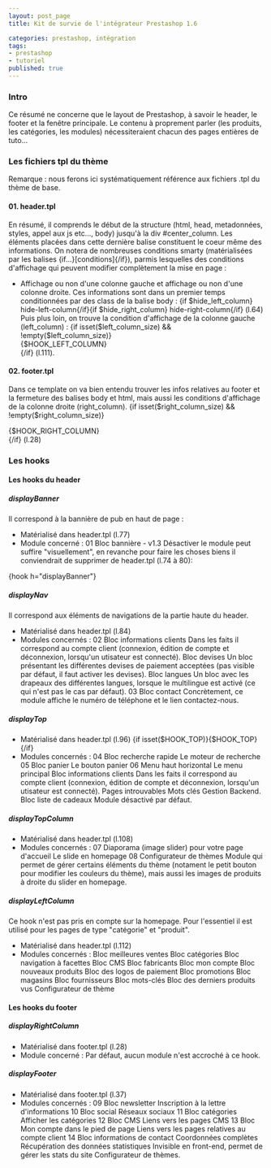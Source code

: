 ```yaml
---
layout: post_page
title: Kit de survie de l'intégrateur Prestashop 1.6

categories: prestashop, intégration
tags:
- prestashop
- tutoriel
published: true
---
```




### Intro

Ce résumé ne concerne que le layout de Prestashop, à savoir le header, le footer et la fenêtre principale. Le contenu à proprement parler (les produits, les catégories, les modules) nécessiteraient chacun des pages entières de tuto...

### Les fichiers tpl du thème

Remarque : nous ferons ici systématiquement référence aux fichiers .tpl du thème de base.

#### 01. header.tpl
En résumé, il comprends le début de la structure (html, head, metadonnées, styles, appel aux js etc..., body) jusqu'à la div #center_column.
Les éléments placées dans cette dernière balise constituent le coeur même des informations.
On notera de nombreuses conditions smarty (matérialisées par les balises {if...}[conditions]{/if}), parmis lesquelles des conditions d'affichage qui peuvent modifier complètement la mise en page :
- Affichage ou non d'une colonne gauche et affichage ou non d'une colonne droite.
Ces informations sont dans un premier temps conditionnées par des class de la balise body :
{if $hide_left_column} hide-left-column{/if}{if $hide_right_column} hide-right-column{/if} (l.64)
Puis plus loin, on trouve la condition d'affichage de la colonne gauche (left_column) :
{if isset($left_column_size) && !empty($left_column_size)}<div id="left_column" class="column col-xs-12 col-sm-{$left_column_size|intval}">{$HOOK_LEFT_COLUMN}</div>{/if} (l.111).

#### 02. footer.tpl
Dans ce template on va bien entendu trouver les infos relatives au footer et la fermeture des balises body et html, mais aussi les conditions d'affichage de la colonne droite (right_column).
{if isset($right_column_size) && !empty($right_column_size)}<div id="right_column" class="col-xs-12 col-sm-{$right_column_size|intval} column">{$HOOK_RIGHT_COLUMN}</div>{/if} (l.28)

### Les hooks

#### Les hooks du header

##### displayBanner

Il correspond à la bannière de pub en haut de page : 
- Matérialisé dans header.tpl (l.77)
- Module concerné : 
01 Bloc bannière  - v1.3
Désactiver le module peut suffire "visuellement", en revanche pour faire les choses biens il conviendrait de supprimer de header.tpl  (l.74 à 80):
<div class="banner">
    <div class="container">
        <div class="row">
            {hook h="displayBanner"}
        </div>
    </div>
</div>

##### displayNav

Il correspond aux éléments de navigations de la partie haute du header.
- Matérialisé dans header.tpl (l.84)
- Modules concernés :
02 Bloc informations clients
    Dans les faits il correspond au compte client (connexion, édition de compte et déconnexion, lorsqu'un utisateur est connecté).
Bloc devises
    Un bloc présentant les différentes devises de paiement acceptées (pas visible par défaut, il faut activer les devises).
Bloc langues
    Un bloc avec les drapeaux des différentes langues, lorsque le multilingue est activé (ce qui n'est pas le cas par défaut).
03 Bloc contact
    Concrètement, ce module affiche le numéro de téléphone et le lien contactez-nous.
    
##### displayTop

- Matérialisé dans header.tpl (l.96) {if isset($HOOK_TOP)}{$HOOK_TOP}{/if}
- Modules concernés :
04 Bloc recherche rapide
    Le moteur de recherche
05 Bloc panier
    Le bouton panier
06 Menu haut horizontal
    Le menu principal
Bloc informations clients
    Dans les faits il correspond au compte client (connexion, édition de compte et déconnexion, lorsqu'un utisateur est connecté).
Pages introuvables
Mots clés
    Gestion Backend.
Bloc liste de cadeaux
    Module désactivé par défaut.
    
##### displayTopColumn

- Matérialisé dans header.tpl (l.108) 
- Modules concernés :
07 Diaporama (image slider) pour votre page d'accueil
    Le slide en homepage
08 Configurateur de thèmes
    Module qui permet de gérer certains éléments du thème (notament le petit bouton pour modifier les couleurs du thème), mais aussi les images de produits à droite du slider en homepage.


##### displayLeftColumn

Ce hook n'est pas pris en compte sur la homepage. Pour l'essentiel il est utilisé pour les pages de type "catégorie" et "produit".
- Matérialisé dans header.tpl (l.112)
- Modules concernés :
Bloc meilleures ventes
Bloc catégories
Bloc navigation à facettes
Bloc CMS
Bloc fabricants
Bloc mon compte
Bloc nouveaux produits
Bloc des logos de paiement
Bloc promotions
Bloc magasins
Bloc fournisseurs
Bloc mots-clés
Bloc des derniers produits vus
Configurateur de thème

#### Les hooks du footer

##### displayRightColumn

- Matérialisé dans footer.tpl (l.28)
- Module concerné : 
Par défaut, aucun module n'est accroché à ce hook.

##### displayFooter

- Matérialisé dans footer.tpl (l.37)
- Modules concernés : 
09 Bloc newsletter
    Inscription à la lettre d'informations
10 Bloc social
    Réseaux sociaux
11 Bloc catégories
    Afficher les catégories
12 Bloc CMS
    Liens vers les pages CMS
13 Bloc Mon compte dans le pied de page
    Liens vers les pages relatives au compte client
14 Bloc informations de contact
    Coordonnées complètes
Récupération des données statistiques
    Invisible en front-end, permet de gérer les stats du site
Configurateur de thèmes.
